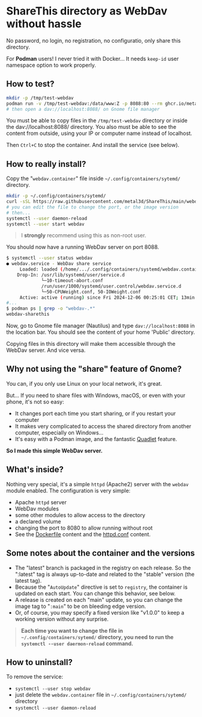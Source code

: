 # ShareThis directory as WebDav without hassle

No password, no login, no registration, no configuratio, only share this directory.

For **Podman** users! I never tried it with Docker... It needs `keep-id` user namespace option to work properly.

## How to test?

```bash
mkdir -p /tmp/test-webdav
podman run -v /tmp/test-webdav:/data/www:Z -p 8088:80 --rm ghcr.io/metal3d/sharethis:main
# then open a dav://localhost:8088/ on Gnome file manager
```

You must be able to copy files in the `/tmp/test-webdav` directory or inside the dav://localhost:8088/ directory.
You also must be able to see the content from outside, using your IP or computer name instead of localhost.

Then `Ctrl+C` to stop the container. And install the service (see below).

## How to really install?

Copy the "`webdav.container`" file inside `~/.config/containers/sytemd/` directory.

```bash
mkdir -p ~/.config/containers/sytemd/
curl -sSL https://raw.githubusercontent.com/metal3d/ShareThis/main/webdav.container -O ~/.config/containers/sytemd/webdav.container
# you can edit the file to change the port, or the image version
# then...
systemctl --user daemon-reload
systemctl --user start webdav
```

> I **strongly** recommend using this as non-root user.

You should now have a running WebDav server on port 8088.

```bash
$ systemctl --user status webdav
● webdav.service - WebDav share service
     Loaded: loaded (/home/.../.config/containers/systemd/webdav.container; generated)
    Drop-In: /usr/lib/systemd/user/service.d
             └─10-timeout-abort.conf
             /run/user/1000/systemd/user.control/webdav.service.d
             └─50-CPUWeight.conf, 50-IOWeight.conf
     Active: active (running) since Fri 2024-12-06 00:25:01 CET; 13min ago
#...
$ podman ps | grep -o "webdav-.*"
webdav-sharethis
```

Now, go to Gnome file manager (Nautilus) and type `dav://localhost:8088` in the location bar. You should see the content
of your home 'Public' directory.

Copying files in this directory will make them accessible through the WebDav server. And vice versa.

## Why not using the "share" feature of Gnome?

You can, if you only use Linux on your local network, it's great.

But... If you need to share files with Windows, macOS, or even with your phone, it's not so easy:

- It changes port each time you start sharing, or if you restart your computer
- It makes very complicated to access the shared directory from another computer, especially on Windows...
- It's easy with a Podman image, and the
fantastic [Quadlet](https://docs.podman.io/en/latest/markdown/podman-systemd.unit.5.html) feature.

**So I made this simple WebDav server.**

## What's inside?

Nothing very special, it's a simple `httpd` (Apache2) server with the `webdav` module enabled. The configuration is
very simple:

- Apache `httpd` server
- WebDav modules
- some other modules to allow access to the directory
- a declared volume
- changing the port to 8080 to allow running without root
- See the [Dockerfile](https://github.com/metal3d/ShareThis/blob/main/Dockerfile) content
and the [httpd.conf](https://github.com/metal3d/ShareThis/blob/main/conf/httpd.conf) content.

## Some notes about the container and the versions

- The "latest" branch is packaged in the registry on each release. So the ":latest" tag is always up-to-date and related
to the "stable" version (the latest tag).
- Because the "`AutoUpdate`" directive is set to `registry`, the container is updated on each start. You can change this
behavior, see below.
- A release is created on each "main" update, so you can change the image tag to "`:main`" to be on bleeding edge version.
- Or, of course, you may specify a fixed version like "v1.0.0" to keep a working version without any surprise.

> **Each time you want to change the file in `~/.config/containers/sytemd/` directory, you need to run the `systemctl --user
daermon-reload` command.**

## How to uninstall?

To remove the service:

- `systemctl --user stop webdav`
- just delete the `webdav.container` file in `~/.config/containers/sytemd/` directory
- `systemctl --user daemon-reload`
